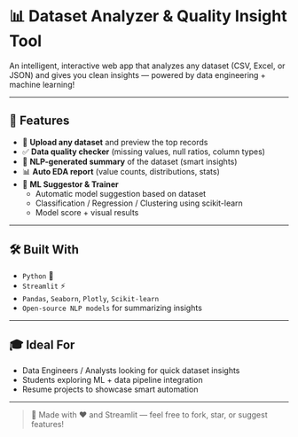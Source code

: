 # 📊 Dataset Analyzer & Quality Insight Tool

An intelligent, interactive web app that analyzes any dataset (CSV, Excel, or JSON) and gives you clean insights — powered by data engineering + machine learning!

---

## 🚀 Features

- 📁 **Upload any dataset** and preview the top records
- ✅ **Data quality checker** (missing values, null ratios, column types)
- 🧠 **NLP-generated summary** of the dataset (smart insights)
- 📊 **Auto EDA report** (value counts, distributions, stats)
- 🤖 **ML Suggestor & Trainer**  
  - Automatic model suggestion based on dataset
  - Classification / Regression / Clustering using scikit-learn
  - Model score + visual results

---

## 🛠 Built With

- `Python` 🐍
- `Streamlit` ⚡️
- `Pandas`, `Seaborn`, `Plotly`, `Scikit-learn`
- `Open-source NLP models` for summarizing insights

---

## 🎓 Ideal For

- Data Engineers / Analysts looking for quick dataset insights  
- Students exploring ML + data pipeline integration  
- Resume projects to showcase smart automation  

---

> 📌 Made with ❤️ and Streamlit — feel free to fork, star, or suggest features!

